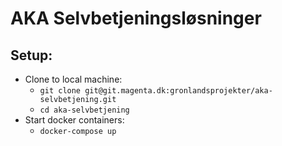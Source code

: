 AKA Selvbetjeningsløsninger
========================================

## Setup:
- Clone to local machine:
  - `git clone git@git.magenta.dk:gronlandsprojekter/aka-selvbetjening.git`
  - `cd aka-selvbetjening`
- Start docker containers:
  - `docker-compose up`
